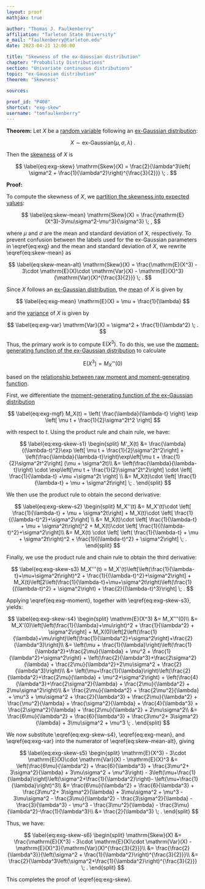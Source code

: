 ```yaml
---
layout: proof
mathjax: true

author: "Thomas J. Faulkenberry"
affiliation: "Tarleton State University"
e_mail: "faulkenberry@tarleton.edu"
date: 2023-04-21 12:00:00

title: "Skewness of the ex-Gaussian distribution"
chapter: "Probability Distributions"
section: "Univariate continuous distributions"
topic: "ex-Gaussian distribution"
theorem: "Skewness"

sources:
  
proof_id: "P408"
shortcut: "exg-skew"
username: "tomfaulkenberry"
---
```



**Theorem:** Let $X$ be a [random variable](/D/rvar) following an [ex-Gaussian distribution](/D/exg):

$$ \label{eq:exg}
X \sim \text{ex-Gaussian}(\mu, \sigma, \lambda) \; .
$$

Then the [skewness](/D/skew) of $X$ is

$$ \label{eq:exg-skew}
\mathrm{Skew}(X) = \frac{2}{\lambda^3\left( \sigma^2 + \frac{1}{\lambda^2}\right)^{\frac{3}{2}}} \; .
$$

**Proof:** 

To compute the skewness of $X$, we [partition the skewness into expected values](/P/skew-mean):

$$ \label{eq:skew-mean}
\mathrm{Skew}(X) = \frac{\mathrm{E}(X^3)-3\mu\sigma^2-\mu^3}{\sigma^3} \; ,
$$

where $\mu$ and $\sigma$ are the mean and standard deviation of $X$, respectively. To prevent confusion between the labels used for the ex-Gaussian parameters in \eqref{eq:exg} and the mean and standard deviation of $X$, we rewrite \eqref{eq:skew-mean} as

$$ \label{eq:skew-mean-alt}
\mathrm{Skew}(X) = \frac{\mathrm{E}(X^3) - 3\cdot \mathrm{E}(X)\cdot \mathrm{Var}(X) - \mathrm{E}(X)^3}{\mathrm{Var}(X)^{\frac{3}{2}}} \; .
$$

Since $X$ follows an [ex-Gaussian distribution](/D/exg), the [mean](/P/exg-mean) of $X$ is given by 

$$ \label{eq:exg-mean}
\mathrm{E}(X) = \mu + \frac{1}{\lambda}
$$

and the [variance](/P/exg-var) of $X$ is given by

$$ \label{eq:exg-var}
\mathrm{Var}(X) = \sigma^2 + \frac{1}{\lambda^2} \; .
$$

Thus, the primary work is to compute $\mathrm{E}(X^3)$. To do this, we use the [moment-generating function of the ex-Gaussian distribution](/P/exg-mgf) to calculate

$$ \label{eq:exg-moment}
\mathrm{E}(X^3) = M_X'''(0)
$$

based on the [relationship between raw moment and moment-generating function](/P/mom-mgf).

First, we differentiate the [moment-generating function of the ex-Gaussian distribution](/P/exg-mgf)

$$ \label{eq:exg-mgf}
M_X(t) = \left( \frac{\lambda}{\lambda-t} \right) \exp \left[ \mu t + \frac{1}{2}\sigma^2t^2 \right]
$$

with respect to $t$. Using the product rule and chain rule, we have:

$$ \label{eq:exg-skew-s1}
\begin{split}
M'_X(t) &= \frac{\lambda}{(\lambda-t)^2}\exp \left[ \mu t + \frac{1}{2}\sigma^2t^2\right] + \left(\frac{\lambda}{\lambda-t}\right)\exp\left[\mu t + \frac{1}{2}\sigma^2t^2\right] (\mu + \sigma^2t)\\
&= \left(\frac{\lambda}{\lambda-t}\right) \cdot \exp\left[\mu t + \frac{1}{2}\sigma^2t^2\right] \cdot \left[ \frac{1}{\lambda-t} +\mu +\sigma^2t \right] \\
&= M_X(t)\cdot \left[ \frac{1}{\lambda-t} + \mu + \sigma^2t\right] \; .
\end{split}
$$

We then use the product rule to obtain the second derivative:

$$ \label{eq:exg-skew-s2}
\begin{split}
M_X''(t) &= M_X'(t)\cdot \left[ \frac{1}{\lambda-t} + \mu + \sigma^2t\right] + M_X(t)\cdot \left[ \frac{1}{(\lambda-t)^2}+\sigma^2\right] \\
&= M_X(t)\cdot \left[ \frac{1}{\lambda-t} + \mu + \sigma^2t\right]^2 + M_X(t)\cdot \left[ \frac{1}{(\lambda-t)^2}+\sigma^2\right]\\
&= M_X(t) \cdot \left[ \left( \frac{1}{\lambda-t} + \mu + \sigma^2t\right)^2 + \frac{1}{(\lambda-t)^2} + \sigma^2\right] \; .
\end{split}
$$

Finally, we use the product rule and chain rule to obtain the third derivative:

$$ \label{eq:exg-skew-s3}
M_X'''(t) = M_X'(t)\left[\left(\frac{1}{\lambda-t}+\mu+\sigma^2t\right)^2 + \frac{1}{(\lambda-t)^2}+\sigma^2\right] + M_X(t)\left[2\left(\frac{1}{\lambda-t}+\mu+\sigma^2t\right)\left(\frac{1}{(\lambda-t)^2} + \sigma^2\right) + \frac{2}{(\lambda-t)^3}\right] \; .
$$

Applying \eqref{eq:exg-moment}, together with \eqref{eq:exg-skew-s3}, yields:

$$ \label{eq:exg-skew-s4}
\begin{split}
\mathrm{E}(X^3) &= M_X'''(0)\\
&= M_X'(0)\left[\left(\frac{1}{\lambda}+\mu\right)^2 + \frac{1}{\lambda^2} + \sigma^2\right] + M_X(0)\left[2\left(\frac{1}{\lambda}+\mu\right)\left(\frac{1}{\lambda^2}+\sigma^2\right)+\frac{2}{\lambda^3}\right]\\
&= \left(\mu + \frac{1}{\lambda}\right)\left(\frac{1}{\lambda^2}+\frac{2\mu}{\lambda} + \mu^2 + \frac{1}{\lambda^2}+\sigma^2\right) + \left(\frac{2}{\lambda^3}+\frac{2\sigma^2}{\lambda} + \frac{2\mu}{\lambda^2}+2\mu\sigma^2 + \frac{2}{\lambda^3}\right)\\
&= \left(\mu+\frac{1}{\lambda}\right)\left(\frac{2}{\lambda^2}+\frac{2\mu}{\lambda} + \mu^2+\sigma^2\right) + \left(\frac{4}{\lambda^3}+\frac{2\sigma^2}{\lambda} + \frac{2\mu}{\lambda^2} + 2\mu\sigma^2\right)\\
&= \frac{2\mu}{\lambda^2} + \frac{2\mu^2}{\lambda} + \mu^3 + \mu\sigma^2 + \frac{2}{\lambda^3} + \frac{2\mu}{\lambda^2} + \frac{\mu^2}{\lambda} + \frac{\sigma^2}{\lambda} + \frac{4}{\lambda^3} + \frac{2\sigma^2}{\lambda} + \frac{2\mu}{\lambda^2} + 2\mu\sigma^2\\
&= \frac{6\mu}{\lambda^2} + \frac{6}{\lambda^3} + \frac{3\mu^2+ 3\sigma^2}{\lambda} + 3\mu\sigma^2 + \mu^3 \; .
\end{split}
$$

We now substitute \eqref{eq:exg-skew-s4}, \eqref{eq:exg-mean}, and \eqref{eq:exg-var} into the numerator of \eqref{eq:skew-mean-alt}, giving

$$ \label{eq:exg-skew-s5}
\begin{split}
\mathrm{E}(X^3) - 3\cdot \mathrm{E}(X)\cdot \mathrm{Var}(X) - \mathrm{E}(X)^3 &= \left(\frac{6\mu}{\lambda^2} + \frac{6}{\lambda^3} + \frac{3\mu^2+ 3\sigma^2}{\lambda} + 3\mu\sigma^2 + \mu^3\right) - 3\left(\mu+\frac{1}{\lambda}\right)\left(\sigma^2+\frac{1}{\lambda^2}\right)- \left(\mu+\frac{1}{\lambda}\right)^3\\
&= \frac{6\mu}{\lambda^2} + \frac{6}{\lambda^3} + \frac{3\mu^2+ 3\sigma^2}{\lambda} + 3\mu\sigma^2 + \mu^3 - 3\mu\sigma^2 - \frac{3\mu}{\lambda^2} - \frac{3\sigma^2}{\lambda} - \frac{3}{\lambda^3} - \mu^3 - \frac{3\mu^2}{\lambda} - \frac{3\mu}{\lambda^2}-\frac{1}{\lambda^3}\\
&= \frac{2}{\lambda^3} \; .
\end{split}
$$

Thus, we have:

$$ \label{eq:exg-skew-s6}
\begin{split}
\mathrm{Skew}(X) &= \frac{\mathrm{E}(X^3) - 3\cdot \mathrm{E}(X)\cdot \mathrm{Var}(X) - \mathrm{E}(X)^3}{\mathrm{Var}(X)^{\frac{3}{2}}}\\
&= \frac{\frac{2}{\lambda^3}}{\left(\sigma^2 + \frac{1}{\lambda^2}\right)^{\frac{3}{2}}}\\
&= \frac{2}{\lambda^3\left(\sigma^2+\frac{1}{\lambda^2}\right)^{\frac{3}{2}}} \; .
\end{split}
$$

This completes the proof of \eqref{eq:exg-skew}.